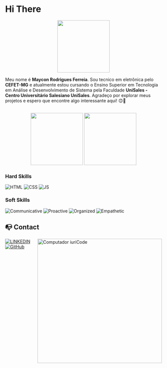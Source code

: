 # Hi There
<p align="center">
<img align="center" height="168em" src="https://media.giphy.com/media/3SefjfxBLusH6/giphy.gif"/>

Meu nome é **Maycon Rodrigues Ferreia**. Sou tecnico em eletrônica pelo **CEFET-MG** e atualmente estou cursando o Ensino Superior em Tecnologia em Análise e Desenvolvimento de Sistema pela Faculdade **UniSales - Centro Universitário Salesiano UniSales**.
Agradeço por explorar meus projetos e espero que encontre algo interessante aqui! 😊🚀

<div align="center">

<br>
<img height="168em" src="https://github-readme-stats.vercel.app/api?username=MAYCON-RF&theme=transparent&bg_color=013&border_color=30A3DC&show_icons=true&icon_color=30A3DC&title_color=E94D5F&text_color=FFF)"/>
<img height="168em" src="https://github-readme-stats.vercel.app/api/top-langs/?username=MAYCON-RF&theme=transparent&bg_color=013&border_color=30A3DC&show_icons=true&icon_color=30A3DC&title_color=E94D5F&text_color=FFF)"/>
</div>

### Hard Skills

![HTML](https://img.shields.io/badge/HTML-red) 
![CSS](https://img.shields.io/badge/CSS-blue)
![JS](https://img.shields.io/badge/JavaScript-yellow)


### Soft Skills
![Communicative](https://img.shields.io/badge/Communicative-red)
![Proactive](https://img.shields.io/badge/Proactive-blue)
![Organized](https://img.shields.io/badge/Organized-red)
![Empathetic](https://img.shields.io/badge/Empathetic-blue)

## :mailbox_with_no_mail: Contact

<img src="https://raw.githubusercontent.com/MicaelliMedeiros/micaellimedeiros/master/image/computer-illustration.png" min-width="400px" max-width="400px" width="400px" align="right" alt="Computador iuriCode">

[![LINKEDIN](https://img.shields.io/badge/Linkdin-blue)]([https://www.linkedin.com/in/mayconrodriguesferreira/](https://www.linkedin.com/in/mayconrodriguesferreira/))
[![GitHub](https://img.shields.io/badge/GitHub-black)]([https://github.com/MAYCON-RF](https://github.com/MAYCON-RF))
